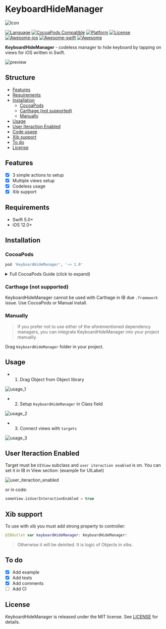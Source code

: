 # KeyboardHideManager

![Icon](Resources/keyboard_icon.png)

[![Language](https://img.shields.io/badge/Swift-5.0+-orange.svg)](https://developer.apple.com/swift/)
[![CocoaPods Compatible](https://img.shields.io/cocoapods/v/KeyboardHideManager.svg)](https://cocoapods.org/)
[![Platform](https://img.shields.io/cocoapods/p/KeyboardHideManager.svg)](http://cocoadocs.org/docsets/KeyboardHideManager)
[![License](https://img.shields.io/badge/License-MIT-blue.svg)](http://mit-license.org/)
[![Awesome-ios](https://img.shields.io/badge/Awesome-ios-ff69b4.svg)](https://github.com/vsouza/awesome-ios#keyboard)
[![Awesome-swift](https://img.shields.io/badge/Awesome-swift-ff69b4.svg)](https://github.com/matteocrippa/awesome-swift#keyboard)
[![Awesome](https://cdn.rawgit.com/sindresorhus/awesome/d7305f38d29fed78fa85652e3a63e154dd8e8829/media/badge.svg)](https://github.com/sindresorhus/awesome)


**KeyboardHideManager** - codeless manager to hide keyboard by tapping on views for iOS written in Swift.

![preview](Resources/preview.png)

## Structure

- [Features](#features)
- [Requirements](#requirements)
- [Installation](#installation)
	- [CocoaPods](#cocoapods)
	- [Carthage (not supported)](#carthage-not-supported)
	- [Manually](#manually)
- [Usage](#usage)
- [User Iteraction Enabled](#user-iteraction-enabled)
- [Code usage](#code-usage)
- [Xib support](#xib-support)
- [To do](#to-do)
- [License](#license)

## Features

- [x] 3 simple actions to setup
- [x] Multiple views setup
- [x] Codeless usage
- [x] Xib support

## Requirements

- Swift 5.0+
- iOS 12.0+

## Installation

### CocoaPods

```ruby
pod 'KeyboardHideManager', '~> 1.0'
```

<details>
<summary>Full CocoaPods Guide (click to expand)</summary>

[CocoaPods](http://cocoapods.org) is a dependency manager for Cocoa projects. You can install it with the following command:

```bash
$ gem install cocoapods
```

To integrate KeyboardHideManager into your Xcode project using CocoaPods, create file `Podfile` with content:

```ruby
use_frameworks!

target '<Your Target Name>' do
    pod 'KeyboardHideManager', '~> 1.0'
end
```

Then, run the following command:

```bash
$ pod install
```

Close 'Your Target Name'.**xcodeproj** and open 'Your Target Name'.**xcworkspace**.

</details>

### Carthage (not supported)

KeyboardHideManager cannot be used with Carthage in IB due `.framework` issue. Use CocoaPods or Manual install.

### Manually

> If you prefer not to use either of the aforementioned dependency managers, you can integrate KeyboardHideManager into your project manually.

Drag `KeyboardHideManager` folder in your project.

## Usage

- 1. Drag Object from Object library

![usage_1](Resources/usage_1.png)

- 2. Setup `KeyboardHideManager` in Class field

![usage_2](Resources/usage_2.png)

 - 3. Connect views with `targets`

![usage_3](Resources/usage_3.png)

## User Iteraction Enabled

Target must be `UIView` subclass and `user iteraction enabled` is on. You can set it in IB in View section: (example for UILabel)

![user_iteraction_enabled](Resources/user_iteraction_enabled.png)

or in code:

```swift
someView.isUserInteractionEnabled = true
```

## Xib support

To use with xib you must add strong property to controller:

```swift
@IBOutlet var keyboardHideManager: KeyboardHideManager!
```

> Otherwise it will be deinited. It is logic of Objects in xibs.

## To do

- [x] Add example
- [x] Add tests
- [x] Add comments
- [ ] Add CI

## License

KeyboardHideManager is released under the MIT license. See [LICENSE](./LICENSE.md) for details.